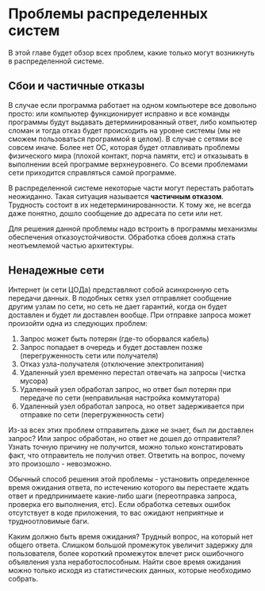 # Проблемы распределенных систем
В этой главе будет обзор всех проблем, какие только могут возникнуть в распределенной системе. 

## Сбои и частичные отказы
В случае если программа работает на одном компьютере все довольно просто: или компьютер функционирует исправно и все 
команды программы будут выдавать детерминированный ответ, либо компьютер сломан и тогда отказ будет происходить на уровне
системы (мы не сможем пользоваться программой в целом). В случае с сетями все совсем иначе. Более нет ОС, которая будет 
отлавливать проблемы физического мира (плохой контакт, порча памяти, етс) и отказывать в выполнении всей программе 
верхнеуровнего. Со всеми проблемами сети приходится справляться самой программе. 

В распределенной системе некоторые части могут перестать работать неожиданно. Такая ситуация называется **частичным 
отказом**. Трудность состоит в их недетерминированности. К тому же, не всегда даже понятно, дошло сообщение до адресата
по сети или нет. 

Для решения данной проблемы надо встроить в программы механизмы обеспечения отказоустойчивости. Обработка сбоев должна
стать неотъемлемой частью архитектуры.

## Ненадежные сети
Интернет (и сети ЦОДа) представляют собой асинхронную сеть передачи данных. В подобных сетях узел отправляет сообщение
другим узлам по сети, но сеть не дает гарантий, когда он будет доставлен и будет ли доставлен вообще. При отправке 
запроса может произойти одна из следующих проблем:
1) Запрос может быть потерян (где-то оборвался кабель)
2) Запрос попадает в очередь и будет доставлен позже (перегруженность сети или получателя)
3) Отказ узла-получателя (отключение электропитания)
4) Удаленный узел временно перестал отвечать на запросы (чистка мусора)
5) Удаленный узел обработал запрос, но ответ был потерян при передаче по сети (неправильная настройка коммутатора)
6) Удаленный узел обработал запроса, но ответ задерживается при отправке по сети (перегруженность сети)

Из-за всех этих проблем отправитель даже не знает, был ли доставлен запрос? Или запрос обработан, но ответ не дошел до
отправителя? Узнать точную причину не получится, можно только констатировать факт, что отправитель не получил ответ.
Ответить на вопрос, почему это произошло - невозможно. 

Обычный способ решения этой проблемы - установить определенное время ожидания ответа, по истечению которого вы 
перестаете ждать ответ и предпринимаете какие-либо шаги (переотправка запроса, проверка его выполнения, етс). Если 
обработка сетевых ошибок отсутствует в коде приложения, то вас ожидают неприятные и трудноотловимые баги.

Каким должно быть время ожидания? Трудный вопрос, на который нет общего ответа. Слишком большой промежуток увеличит 
задержку для пользователя, более короткий промежуток влечет риск ошибочного объявления узла неработоспособным. Найти
свое время ожидания можно только исходя из статистических данных, которые необходимо собрать.